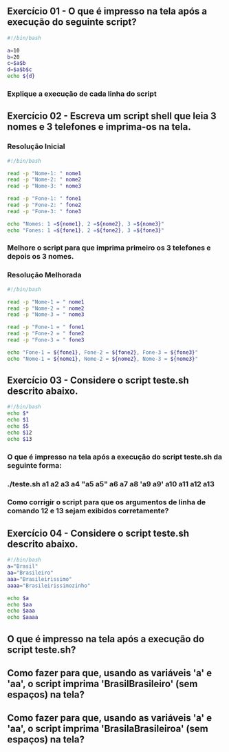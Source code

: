 ## Exercício 01 - O que é impresso na tela após a execução do seguinte script?

~~~bash
#!/bin/bash

a=10
b=20
c=$a$b
d=$a$b$c
echo ${d}
~~~

### Explique a execução de cada linha do script

## Exercício 02 - Escreva um script shell que leia 3 nomes e 3 telefones e imprima-os na tela.

### Resolução Inicial
~~~bash
#!/bin/bash

read -p "Nome-1: " nome1
read -p "Nome-2: " nome2
read -p "Nome-3: " nome3

read -p "Fone-1: " fone1
read -p "Fone-2: " fone2
read -p "Fone-3: " fone3

echo "Nomes: 1 =${nome1}, 2 =${nome2}, 3 =${nome3}"
echo "Fones: 1 =${fone1}, 2 =${fone2}, 3 =${fone3}"
~~~

### Melhore o script para que imprima primeiro os 3 telefones e depois os 3 nomes.

### Resolução Melhorada
~~~bash
#!/bin/bash

read -p "Nome-1 = " nome1
read -p "Nome-2 = " nome2
read -p "Nome-3 = " nome3

read -p "Fone-1 = " fone1
read -p "Fone-2 = " fone2
read -p "Fone-3 = " fone3

echo "Fone-1 = ${fone1}, Fone-2 = ${fone2}, Fone-3 = ${fone3}"
echo "Nome-1 = ${nome1}, Nome-2 = ${nome2}, Nome-3 = ${nome3}"
~~~

## Exercício 03 - Considere o script teste.sh descrito abaixo.

~~~bash
#!/bin/bash
echo $*
echo $1
echo $5
echo $12
echo $13
~~~

### O que é impresso na tela após a execução do script teste.sh da seguinte forma:
### ./teste.sh a1 a2 a3 a4 "a5 a5" a6 a7 a8 'a9 a9' a10 a11 a12 a13</p>
### Como corrigir o script para que os argumentos de linha de comando 12 e 13 sejam exibidos corretamente?

## Exercício 04 - Considere o script teste.sh descrito abaixo.

~~~bash
#!/bin/bash
a="Brasil"
aa="Brasileiro"
aaa="Brasileirissimo"
aaaa="Brasileirissimozinho"
~~~

~~~bash
echo $a
echo $aa
echo $aaa
echo $aaaa
~~~

## O que é impresso na tela após a execução do script teste.sh?

## Como fazer para que, usando as variáveis 'a' e 'aa', o script imprima 'BrasilBrasileiro' (sem espaços) na tela?

## Como fazer para que, usando as variáveis 'a' e 'aa', o script imprima 'BrasilaBrasileiroa' (sem espaços) na tela?
